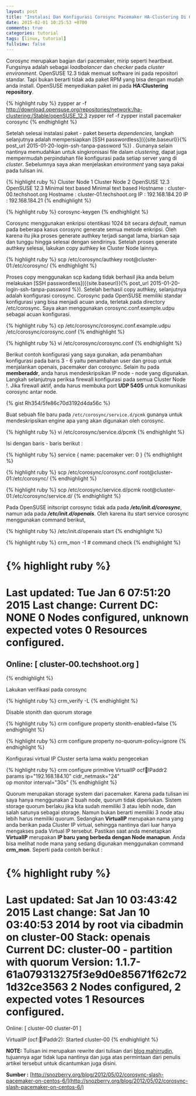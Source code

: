 ```yaml
---
layout: post
title: "Instalasi Dan Konfigurasi Corosync Pacemaker HA-Clustering Di OpenSUSE"
date: 2015-02-01 10:25:53 +0700
comments: true
categories: tutorial
tags: [linux, tutorial]
fullview: false
---
```

Corosync merupakan bagian dari pacemaker, mirip seperti heartbeat. Fungsinya adalah sebagai *loadbalancer* dan *checker* pada *cluster environment*. OpenSUSE 12.3 tidak memuat software ini pada repositori standar. Tapi bukan berarti tidak ada paket RPM yang bisa dengan mudah anda install. OpenSUSE menyediakan paket ini pada **HA:Clustering repository**.

{% highlight ruby %}
zypper ar -f http://download.opensuse.org/repositories/network:/ha-clustering:/Stable/openSUSE_12.3
zypper ref -f
zypper install pacemaker corosync
{% endhighlight %}

Setelah selesai instalasi paket - paket beserta *dependencies*, langkah selanjutnya adalah mempersiapkan [SSH passwordless]({{site.baseurl}}{% post_url 2015-01-20-login-ssh-tanpa-password %}) . Gunanya selain nantinya memudahkan untuk singkronisasi file dalam *clustering*, dapat juga mempermudah perpindahan file konfigurasi pada setiap server yang di *cluster*. Sebelumnya saya akan menjelaskan *environment* yang saya pakai pada tulisan ini.

{% highlight ruby %}
Cluster Node 1                              Cluster Node 2
OpenSUSE 12.3                               OpenSUSE 12.3
Minimal text based                          Minimal text based
Hostname : cluster-00.techshoot.org         Hostname : cluster-01.techshoot.org
IP : 192.168.184.20                         IP : 192.168.184.21
{% endhighlight %}

{% highlight ruby %}
corosync-keygen
{% endhighlight %}

Corosync menggunakan enkripsi otentikasi 1024 bit secara *default*, namun pada beberapa kasus corosync generate semua metode enkripsi. Oleh karena itu jika proses generate authkey terjadi sangat lama, biarkan saja dan tunggu hingga selesai dengan sendirinya. Setelah proses generate authkey selesai, lakukan copy authkey ke Cluster Node lainnya.

{% highlight ruby %}
scp /etc/corosync/authkey root@cluster-01:/etc/corosync/
{% endhighlight %}

Proses copy menggunakan scp kadang tidak berhasil jika anda belum melakukan [SSH passwordless]({{site.baseurl}}{% post_url 2015-01-20-login-ssh-tanpa-password %}). Setelah berhasil copy authkey, selanjutnya adalah konfigurasi corosync. Corosync pada OpenSUSE memiliki standar konfigurasi yang bisa menjadi acuan anda, terletak pada directory /etc/corosync. Saya akan menggunakan corosync.conf.example.udpu sebagai acuan konfigurasi.

{% highlight ruby %}
cp /etc/corosync/corosync.conf.example.udpu /etc/corosync/corosync.conf
{% endhighlight %}

{% highlight ruby %}
vi /etc/corosync/corosync.conf
{% endhighlight %}

Berikut contoh konfigurasi yang saya gunakan, ada penambahan konfigurasi pada baris 3 - 6 yaitu penambahan user dan group untuk menjalankan openais, pacemaker dan corosync. Selain itu pada **memberaddr**, anda harus mendeskripsikan IP node - node yang digunakan. Langkah selanjutnya periksa firewall konfigurasi pada semua Cluster Node !. Jika firewall aktif, anda harus membuka port **UDP 5405** untuk komunikasi corosync antar node.

{% gist Rh354/5fe86c70d3192d4da56c %}

Buat sebuah file baru pada `/etc/corosync/service.d/pcmk` gunanya untuk mendeskripsikan engine apa yang akan digunakan oleh corosync.

{% highlight ruby %}
vi /etc/corosync/service.d/pcmk
{% endhighlight %}

Isi dengan baris - baris berikut :

{% highlight ruby %}
service {
name: pacemaker
ver: 0
}
{% endhighlight %}

{% highlight ruby %}
scp /etc/corosync/corosync.conf root@cluster-01:/etc/corosync/
{% endhighlight %}

{% highlight ruby %}
scp /etc/corosync/service.d/pcmk root@cluster-01:/etc/corosync/service.d/
{% endhighlight %}

Pada OpenSUSE initscript corosync tidak ada pada **_/etc/init.d/corosync_**, namun ada pada **_/etc/init.d/openais_**. Oleh karena itu start service corosync menggunakan command berikut,

{% highlight ruby %}
/etc/init.d/openais start
{% endhighlight %}

{% highlight ruby %}
crm_mon -1 # command check
{% endhighlight %}

{% highlight ruby %}
============
Last updated: Tue Jan 6 07:51:20 2015
Last change: 
Current DC: NONE
0 Nodes configured, unknown expected votes
0 Resources configured.
============
Online: [ cluster-00.techshoot.org ]
------------------------------
{% endhighlight %}

Lakukan verifikasi pada corosync

{% highlight ruby %}
crm_verify -L
{% endhighlight %}

Disable stonith dan quorum storage

{% highlight ruby %}
crm configure property stonith-enabled=false
{% endhighlight %}

{% highlight ruby %}
crm configure property no-quorum-policy=ignore
{% endhighlight %}

Konfigurasi virtual IP Cluster serta lama waktu pengecekan

{% highlight ruby %}
crm configure primitive VirtualIP ocf:heartbeat:IPaddr2 \
        params ip="192.168.184.10" cidr_netmask="24" \
        op monitor interval="30s"
{% endhighlight %}

Quorum merupakan storage system dari pacemaker. Karena pada tulisan ini saya hanya menggunakan 2 buah node, quorum tidak diperlukan. Sistem storage quorum berlaku jika kita sudah memiliki 3 atau lebih node, dan salah satunya sebagai storage. Namun bukan berarti memiliki 3 node atau lebih harus memiliki quorum. Sedangkan **VirtualIP** merupakan nama yang anda berikan pada Cluster IP virtual, sehingga nantinya dari luar hanya mengakses pada Virtual IP tersebut. Pastikan saat anda menetapkan **VirtualIP** merupakan **IP baru yang berbeda dengan Node manapun**. Anda bisa melihat node mana yang sedang digunakan menggunakan command **crm_mon**. Seperti pada contoh berikut :

{% highlight ruby %}
============
Last updated: Sat Jan  10 03:43:42 2015
Last change: Sat Jan  10 03:40:53 2014 by root via cibadmin on cluster-00
Stack: openais
Current DC: cluster-00 - partition with quorum
Version: 1.1.7-61a079313275f3e9d0e85671f62c721d32ce3563
2 Nodes configured, 2 expected votes
1 Resources configured.
============

Online: [ cluster-00 cluster-01 ]

VirtualIP       (ocf::heartbeat:IPaddr2):       Started cluster-00
{% endhighlight %}

**NOTE:**
Tulisan ini merupakan rewrite dari tulisan dari [blog mahirrudin](mahirrudin.com), tujuannya agar tidak lupa nantinya dan juga atas permintaan dari penulis artikel tersebut untuk dicantumkan juga disini. 

**Sumber :**
[http://snozberry.org/blog/2012/05/02/corosync-slash-pacemaker-on-centos-6/](http://snozberry.org/blog/2012/05/02/corosync-slash-pacemaker-on-centos-6/)